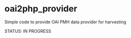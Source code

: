 # oai2php_provider
Simple code to provide OAI PMH data provider for harvesting

STATUS: IN PROGRESS
